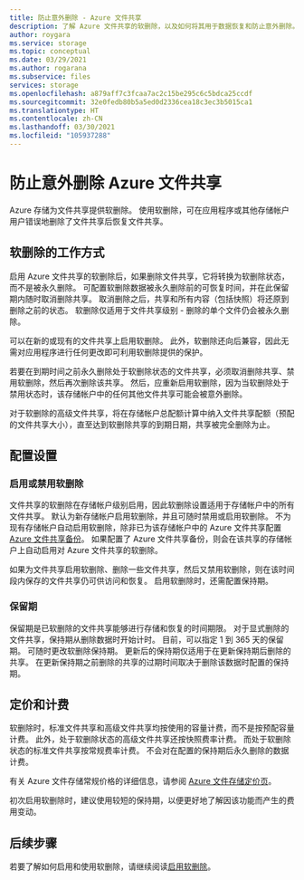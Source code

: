 ```yaml
---
title: 防止意外删除 - Azure 文件共享
description: 了解 Azure 文件共享的软删除，以及如何将其用于数据恢复和防止意外删除。
author: roygara
ms.service: storage
ms.topic: conceptual
ms.date: 03/29/2021
ms.author: rogarana
ms.subservice: files
services: storage
ms.openlocfilehash: a879aff7c3fcaa7ac2c15be295c6c5bdca25ccdf
ms.sourcegitcommit: 32e0fedb80b5a5ed0d2336cea18c3ec3b5015ca1
ms.translationtype: HT
ms.contentlocale: zh-CN
ms.lasthandoff: 03/30/2021
ms.locfileid: "105937288"
---
```

# <a name="prevent-accidental-deletion-of-azure-file-shares"></a>防止意外删除 Azure 文件共享

Azure 存储为文件共享提供软删除。 使用软删除，可在应用程序或其他存储帐户用户错误地删除了文件共享后恢复文件共享。

## <a name="how-soft-delete-works"></a>软删除的工作方式

启用 Azure 文件共享的软删除后，如果删除文件共享，它将转换为软删除状态，而不是被永久删除。 可配置软删除数据被永久删除前的可恢复时间，并在此保留期内随时取消删除共享。 取消删除之后，共享和所有内容（包括快照）将还原到删除之前的状态。 软删除仅适用于文件共享级别 - 删除的单个文件仍会被永久删除。

可以在新的或现有的文件共享上启用软删除。 此外，软删除还向后兼容，因此无需对应用程序进行任何更改即可利用软删除提供的保护。 

若要在到期时间之前永久删除处于软删除状态的文件共享，必须取消删除共享、禁用软删除，然后再次删除该共享。 然后，应重新启用软删除，因为当软删除处于禁用状态时，该存储帐户中的任何其他文件共享可能会被意外删除。

对于软删除的高级文件共享，将在存储帐户总配额计算中纳入文件共享配额（预配的文件共享大小），直至达到软删除共享的到期日期，共享被完全删除为止。

## <a name="configuration-settings"></a>配置设置

### <a name="enabling-or-disabling-soft-delete"></a>启用或禁用软删除

文件共享的软删除在存储帐户级别启用，因此软删除设置适用于存储帐户中的所有文件共享。 默认为新存储帐户启用软删除，并且可随时禁用或启用软删除。 不为现有存储帐户自动启用软删除，除非已为该存储帐户中的 Azure 文件共享配置 [Azure 文件共享备份](../../backup/azure-file-share-backup-overview.md)。 如果配置了 Azure 文件共享备份，则会在该共享的存储帐户上自动启用对 Azure 文件共享的软删除。

如果为文件共享启用软删除、删除一些文件共享，然后又禁用软删除，则在该时间段内保存的文件共享仍可供访问和恢复。 启用软删除时，还需配置保持期。

### <a name="retention-period"></a>保留期

保留期是已软删除的文件共享能够进行存储和恢复的时间期限。 对于显式删除的文件共享，保持期从删除数据时开始计时。 目前，可以指定 1 到 365 天的保留期。 可随时更改软删除保持期。 更新后的保持期仅适用于在更新保持期后删除的共享。 在更新保持期之前删除的共享的过期时间取决于删除该数据时配置的保持期。

## <a name="pricing-and-billing"></a>定价和计费

软删除时，标准文件共享和高级文件共享均按使用的容量计费，而不是按预配容量计费。 此外，处于软删除状态的高级文件共享还按快照费率计费。 而处于软删除状态的标准文件共享按常规费率计费。 不会对在配置的保持期后永久删除的数据计费。

有关 Azure 文件存储常规价格的详细信息，请参阅 [Azure 文件存储定价页](https://azure.microsoft.com/pricing/details/storage/files/)。

初次启用软删除时，建议使用较短的保持期，以便更好地了解因该功能而产生的费用变动。

## <a name="next-steps"></a>后续步骤

若要了解如何启用和使用软删除，请继续阅读[启用软删除](storage-files-enable-soft-delete.md)。
